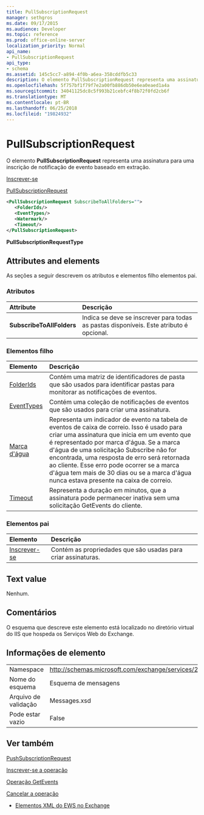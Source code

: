 ```yaml
---
title: PullSubscriptionRequest
manager: sethgros
ms.date: 09/17/2015
ms.audience: Developer
ms.topic: reference
ms.prod: office-online-server
localization_priority: Normal
api_name:
- PullSubscriptionRequest
api_type:
- schema
ms.assetid: 145c5cc7-a894-4f0b-a6ea-358cddfb5c33
description: O elemento PullSubscriptionRequest representa uma assinatura para uma inscrição de notificação de evento baseado em extração.
ms.openlocfilehash: 5f757bf1f79f7e2a00fb886db50e6ea0eaed1a4a
ms.sourcegitcommit: 34041125dc8c5f993b21cebfc4f8b72f0fd2cb6f
ms.translationtype: MT
ms.contentlocale: pt-BR
ms.lasthandoff: 06/25/2018
ms.locfileid: "19824932"
---
```

# <a name="pullsubscriptionrequest"></a>PullSubscriptionRequest

O elemento **PullSubscriptionRequest** representa uma assinatura para uma inscrição de notificação de evento baseado em extração. 
  
[Inscrever-se](subscribe.md)
  
[PullSubscriptionRequest](pullsubscriptionrequest.md)
  
```XML
<PullSubscriptionRequest SubscribeToAllFolders="">
   <FolderIds/>
   <EventTypes/>
   <Watermark/>
   <Timeout/>
</PullSubscriptionRequest>
```

 **PullSubscriptionRequestType**
## <a name="attributes-and-elements"></a>Attributes and elements

As seções a seguir descrevem os atributos e elementos filho elementos pai.
  
### <a name="attributes"></a>Atributos

|**Attribute**|**Descrição**|
|:-----|:-----|
|**SubscribeToAllFolders** <br/> |Indica se deve se inscrever para todas as pastas disponíveis. Este atributo é opcional.  <br/> |
   
### <a name="child-elements"></a>Elementos filho

|**Elemento**|**Descrição**|
|:-----|:-----|
|[FolderIds](folderids.md) <br/> |Contém uma matriz de identificadores de pasta que são usados para identificar pastas para monitorar as notificações de eventos.  <br/> |
|[EventTypes](eventtypes.md) <br/> |Contém uma coleção de notificações de eventos que são usados para criar uma assinatura.  <br/> |
|[Marca d'água](watermark.md) <br/> |Representa um indicador de evento na tabela de eventos de caixa de correio. Isso é usado para criar uma assinatura que inicia em um evento que é representado por marca d'água. Se a marca d'água de uma solicitação Subscribe não for encontrada, uma resposta de erro será retornada ao cliente. Esse erro pode ocorrer se a marca d'água tem mais de 30 dias ou se a marca d'água nunca estava presente na caixa de correio.  <br/> |
|[Timeout](timeout.md) <br/> |Representa a duração em minutos, que a assinatura pode permanecer inativa sem uma solicitação GetEvents do cliente.  <br/> |
   
### <a name="parent-elements"></a>Elementos pai

|**Elemento**|**Descrição**|
|:-----|:-----|
|[Inscrever-se](subscribe.md) <br/> |Contém as propriedades que são usadas para criar assinaturas.  <br/> |
   
## <a name="text-value"></a>Text value

Nenhum.
  
## <a name="remarks"></a>Comentários

O esquema que descreve este elemento está localizado no diretório virtual do IIS que hospeda os Serviços Web do Exchange.
  
## <a name="element-information"></a>Informações de elemento

|||
|:-----|:-----|
|Namespace  <br/> |http://schemas.microsoft.com/exchange/services/2006/messages  <br/> |
|Nome do esquema  <br/> |Esquema de mensagens  <br/> |
|Arquivo de validação  <br/> |Messages.xsd  <br/> |
|Pode estar vazio  <br/> |False  <br/> |
   
## <a name="see-also"></a>Ver também



[PushSubscriptionRequest](pushsubscriptionrequest.md)
  
[Inscrever-se a operação](subscribe-operation.md)
  
[Operação GetEvents](getevents-operation.md)
  
[Cancelar a operação](unsubscribe-operation.md)


- [Elementos XML do EWS no Exchange](ews-xml-elements-in-exchange.md)

